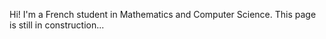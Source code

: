 Hi! I'm a French student in Mathematics and Computer Science. This page is still in construction...
